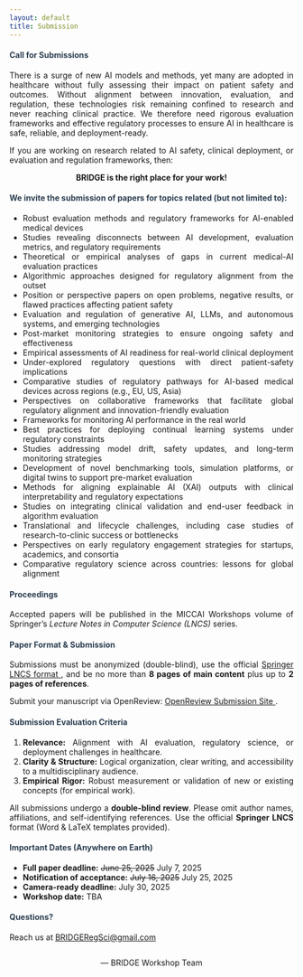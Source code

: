 ```yaml
---
layout: default
title: Submission
---
```


<div class="post" style="text-align: justify;">

<section class="call-intro">
  <h4 class="pageTitle" style="color: #2c3e50;">Call for Submissions</h4>
  <p>
    There is a surge of new AI models and methods, yet many are adopted in healthcare without fully assessing their impact on patient safety and outcomes. Without alignment between innovation, evaluation, and regulation, these technologies risk remaining confined to research and never reaching clinical practice. We therefore need rigorous evaluation frameworks and effective regulatory processes to ensure AI in healthcare is safe, reliable, and deployment-ready.
  </p>
  <p>
    If you are working on research related to AI safety, clinical deployment, or evaluation and regulation frameworks, then:
  </p>
  <p style="text-align: center; font-weight: bold; margin: 1em 0;">
    <strong>BRIDGE</strong> is the right place for your work!
  </p>
</section>


  <!-- Topics of Interest -->
  <section class="topics">
    <h4 style="color: #2c3e50;">We invite the submission of papers for topics related (but not limited to):</h4>
    <ul>
      <li>Robust evaluation methods and regulatory frameworks for AI-enabled medical devices</li>
      <li>Studies revealing disconnects between AI development, evaluation metrics, and regulatory requirements</li>
      <li>Theoretical or empirical analyses of gaps in current medical-AI evaluation practices</li>
      <li>Algorithmic approaches designed for regulatory alignment from the outset</li>
      <li>Position or perspective papers on open problems, negative results, or flawed practices affecting patient safety</li>
      <li>Evaluation and regulation of generative AI, LLMs, and autonomous systems, and emerging technologies </li>
      <li>Post-market monitoring strategies to ensure ongoing safety and effectiveness</li>
      <li>Empirical assessments of AI readiness for real-world clinical deployment</li>
      <li>Under-explored regulatory questions with direct patient-safety implications</li>
      <li>Comparative studies of regulatory pathways for AI-based medical devices across regions (e.g., EU, US, Asia)</li>
      <li>Perspectives on collaborative frameworks that facilitate global regulatory alignment and innovation-friendly evaluation</li>
      <li>Frameworks for monitoring AI performance in the real world</li>
      <li>Best practices for deploying continual learning systems under regulatory constraints</li>
      <li>Studies addressing model drift, safety updates, and long-term monitoring strategies</li>
      <li>Development of novel benchmarking tools, simulation platforms, or digital twins to support pre-market evaluation</li>
      <li>Methods for aligning explainable AI (XAI) outputs with clinical interpretability and regulatory expectations</li>
      <li>Studies on integrating clinical validation and end-user feedback in algorithm evaluation</li>
      <li>Translational and lifecycle challenges, including case studies of research-to-clinic success or bottlenecks</li>
      <li>Perspectives on early regulatory engagement strategies for startups, academics, and consortia</li>
      <li>Comparative regulatory science across countries: lessons for global alignment</li>
    </ul>
  </section>

  <!-- Proceedings -->
  <section class="proceedings">
    <h4 style="color: #2c3e50;">Proceedings</h4>
    <p>
      Accepted papers will be published in the MICCAI Workshops volume of Springer’s
      <em>Lecture Notes in Computer Science (LNCS)</em> series.
    </p>
  </section>

<!-- Paper Format & Submission -->
<section class="paper-format">
  <h4 style="color: #2c3e50;">Paper Format &amp; Submission</h4>
  <p>
    Submissions must be anonymized (double-blind), use the official
    <a href="https://www.springer.com/gp/computer-science/lncs/conference-proceedings-guidelines"
       target="_blank"
       rel="noopener">
      Springer LNCS format
    </a>,
    and be no more than <strong>8 pages of main content</strong> plus up to <strong>2 pages of references</strong>.
  </p>
  <p>
    Submit your manuscript via OpenReview:
    <a href="https://openreview.net/group?id=MICCAI.org/2025/Workshop/BRIDGE"
       target="_blank"
       rel="noopener">
      OpenReview Submission Site
    </a>.
  </p>
</section>


  <!-- Submission Evaluation Criteria -->
  <section class="submission-guidelines">
    <h4 style="color: #2c3e50;">Submission Evaluation Criteria</h4>
    <ol>
      <li><strong>Relevance:</strong> Alignment with AI evaluation, regulatory science, or deployment challenges in healthcare.</li>
      <li><strong>Clarity & Structure:</strong> Logical organization, clear writing, and accessibility to a multidisciplinary audience.</li>
      <li><strong>Empirical Rigor:</strong> Robust measurement or validation of new or existing concepts (for empirical work).</li>
    </ol>
    <p>
      All submissions undergo a <strong>double-blind review</strong>. Please omit author names, affiliations, and
      self-identifying references. Use the official <strong>Springer LNCS</strong> format (Word & LaTeX templates provided).
    </p>
  </section>

  <!-- Important Dates -->
<section class="important-dates">
  <h4 style="color: #2c3e50;">Important Dates (Anywhere on Earth)</h4>
  <ul>
    <li><strong>Full paper deadline:</strong> <s>June 25, 2025</s> July 7, 2025</li>
    <li><strong>Notification of acceptance:</strong> <s>July 16, 2025</s> July 25, 2025</li>
    <li><strong>Camera-ready deadline:</strong> July 30, 2025</li>
    <li><strong>Workshop date:</strong> TBA</li>
  </ul>
</section>



  <!-- Contact -->
  <section class="contact">
    <h4 style="color: #2c3e50;">Questions?</h4>
    <p>Reach us at <a href="mailto:BRIDGERegSci@gmail.com">BRIDGERegSci@gmail.com</a></p>
  </section>

  <footer style="text-align: center; margin-top: 2em;">
    <p>— BRIDGE Workshop Team</p>
  </footer>

</div>
